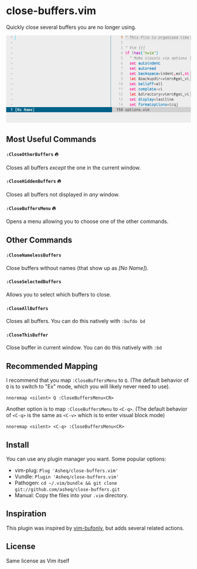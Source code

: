 # close-buffers.vim

Quickly close several buffers you are no longer using.

![demo](https://raw.githubusercontent.com/Asheq/close-buffers.vim/master/img/demo-speed.gif)

## Most Useful Commands

#### `:CloseOtherBuffers` :fire:
   Closes all buffers *except* the one in the current window.
    
#### `:CloseHiddenBuffers` :fire:
   Closes all buffers not displayed in *any* window.

#### `:CloseBuffersMenu` :fire:
   Opens a menu allowing you to choose one of the other commands.

## Other Commands

#### `:CloseNamelessBuffers`
   Close buffers without names (that show up as *[No Name]*).
    
#### `:CloseSelectedBuffers`
   Allows you to select which buffers to close.

#### `:CloseAllBuffers`
   Closes all buffers. You can do this natively with `:bufdo bd`

#### `:CloseThisBuffer`
   Close buffer in current window. You can do this natively with `:bd`

## Recommended Mapping

I recommend that you map `:CloseBuffersMenu` to `Q`. (The default behavior of `Q` is to switch to "Ex" mode, which you will likely never need to use).

    nnoremap <silent> Q :CloseBuffersMenu<CR>

Another option is to map `:CloseBuffersMenu` to `<C-q>`. (The default behavior of `<C-q>` is the same as `<C-v>` which is to enter visual block mode)

    nnoremap <silent> <C-q> :CloseBuffersMenu<CR>
    
## Install
You can use any plugin manager you want. Some popular options:

- vim-plug: `Plug 'Asheq/close-buffers.vim'`
- Vundle: `Plugin 'Asheq/close-buffers.vim'`
- Pathogen: `cd ~/.vim/bundle && git clone git://github.com/asheq/close-buffers.git`
- Manual: Copy the files into your `.vim` directory.

## Inspiration
This plugin was inspired by [vim-bufonly](https://github.com/schickling/vim-bufonly), but adds
several related actions.

## License
Same license as Vim itself

